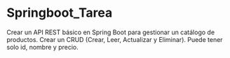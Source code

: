 # Springboot_Tarea
Crear un API REST básico en Spring Boot para gestionar un catálogo de productos. Crear un CRUD (Crear, Leer, Actualizar y Eliminar).  Puede tener solo id, nombre y precio.
